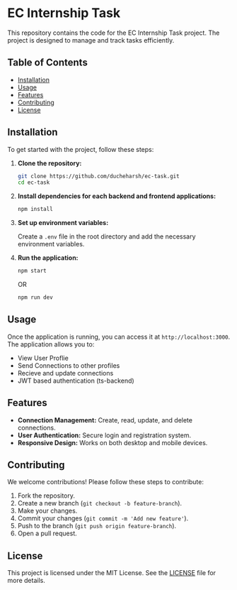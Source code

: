 # EC Internship Task

This repository contains the code for the EC Internship Task project. The project is designed to manage and track tasks efficiently.

## Table of Contents

- [Installation](#installation)
- [Usage](#usage)
- [Features](#features)
- [Contributing](#contributing)
- [License](#license)

## Installation

To get started with the project, follow these steps:

1. **Clone the repository:**

    ```bash
    git clone https://github.com/ducheharsh/ec-task.git
    cd ec-task
    ```

2. **Install dependencies for each backend and frontend applications:**

    ```bash
    npm install
    ```

3. **Set up environment variables:**

    Create a `.env` file in the root directory and add the necessary environment variables.

4. **Run the application:**

    ```bash
    npm start
    ```
    OR
   
   ```bash
   npm run dev
   ```

## Usage

Once the application is running, you can access it at `http://localhost:3000`. The application allows you to:

- View User Proflie
- Send Connections to other profiles
- Recieve and update connections
- JWT based authentication (ts-backend)

## Features

- **Connection Management:** Create, read, update, and delete connections.
- **User Authentication:** Secure login and registration system.
- **Responsive Design:** Works on both desktop and mobile devices.

## Contributing

We welcome contributions! Please follow these steps to contribute:

1. Fork the repository.
2. Create a new branch (`git checkout -b feature-branch`).
3. Make your changes.
4. Commit your changes (`git commit -m 'Add new feature'`).
5. Push to the branch (`git push origin feature-branch`).
6. Open a pull request.

## License

This project is licensed under the MIT License. See the [LICENSE](LICENSE) file for more details.

